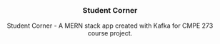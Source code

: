 <!-- PROJECT LOGO -->
<br />
<div align="center">
  <h3 align="center">Student Corner</h3>
  <p align="center">
    Student Corner - A MERN stack app created with Kafka for CMPE 273 course project.    
  </p>
</div>

